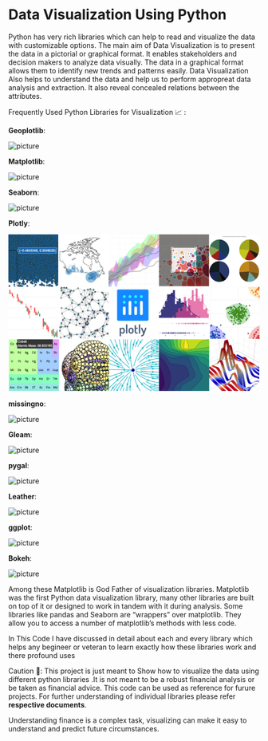 #  Data Visualization Using Python

Python has very rich libraries which can help to read and visualize the data with customizable options.
The main aim of Data Visualization is to present the data in a pictorial or graphical format. It enables stakeholders and decision makers to analyze data visually. The data in a graphical format allows them to identify new trends and patterns easily.
Data Visualization Also helps to understand the data and help us to perform appropreat data analysis and extraction. It also reveal concealed relations between the attributes.

Frequently Used Python Libraries for Visualization :chart_with_upwards_trend: :

**Geoplotlib**:










![picture](https://pbs.twimg.com/media/C3HDC9eWIAUTrYE.jpg)


**Matplotlib**:










![picture](https://www.freecodecamp.org/news/content/images/size/w2000/2020/05/bank_data.png)


**Seaborn**:










![picture](https://miro.medium.com/max/2060/1*3VgCwcZraA0u5hMHpRhJcw.png)


**Plotly**:










   ![picture](https://raw.githubusercontent.com/cldougl/plot_images/add_r_img/plotly_2017.png)


**missingno**:










![picture](https://www.residentmar.io/static/post_assets/missingno/missingno_matrix.png)


**Gleam**:










![picture](https://challengepost-s3-challengepost.netdna-ssl.com/photos/production/software_photos/000/119/102/datas/original.png)


**pygal**:










![picture](https://i.stack.imgur.com/LmdJs.png)


**Leather**:










![picture](https://images.ctfassets.net/fi0zmnwlsnja/43Z5HPVmIApn9x8xVhw3Dw/2ae8c3b511e8ff0f9cb9ae2db8172de6/viz-libraries-10.png)


**ggplot**:










![picture](https://images.ctfassets.net/fi0zmnwlsnja/1FN0OM2Vd9VhcfTDx2Szzi/3bfd64ded32bc0261b8a344f9a363f3e/viz-libraries-03.png)


**Bokeh**:










![picture](https://images.ctfassets.net/fi0zmnwlsnja/5x8cPdKz0UEToEgeXY5Gyx/0713c8675c323b34fad35d59151bfab6/viz-libraries-04.png)


Among these Matplotlib is God Father of visualization libraries. Matplotlib was the first Python data visualization library, many other libraries are built on top of it or designed to work in tandem with it during analysis. Some libraries like pandas and Seaborn are “wrappers” over matplotlib. They allow you to access a number of matplotlib’s methods with less code.

In This Code I have discussed in detail about each and every library which helps any begineer or veteran to learn exactly how these libraries work and there profound uses 

Caution :no_entry_sign:: This project is just meant to Show how to visualize the data using different python libraries .It is not meant to be a robust financial analysis or be taken as financial advice. This code can be used as reference for furure projects. For further understanding of individual libraries please refer **respective documents**.

Understanding finance is a complex task, visualizing can make it easy to understand and predict future circumstances.
